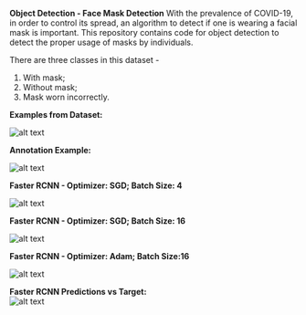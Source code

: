 

**Object Detection - Face Mask Detection**
With the prevalence of COVID-19, in order to control its spread, an algorithm to detect if one is wearing
a facial mask is important. This repository contains code for object detection to detect the proper usage of masks by individuals.

There are three classes in this dataset - 
1) With mask;
2) Without mask;
3) Mask worn incorrectly.

**Examples from Dataset:**  

![alt text](https://github.com/BaluHarshavardan99/Object-Detection-Face-Mask-Detection/blob/main/dataset_examples.png)

**Annotation Example:**  

![alt text](https://github.com/BaluHarshavardan99/Object-Detection-Face-Mask-Detection/blob/main/annotations.jpg)

**Faster RCNN - Optimizer: SGD; Batch Size: 4** 

![alt text](https://github.com/BaluHarshavardan99/Object-Detection-Face-Mask-Detection/blob/main/SGD_EPOCHS_B4.png)

**Faster RCNN - Optimizer: SGD; Batch Size: 16**  

![alt text](https://github.com/BaluHarshavardan99/Object-Detection-Face-Mask-Detection/blob/main/SGD_B16_RESULTS.png)


**Faster RCNN - Optimizer: Adam; Batch Size:16**   

![alt text](https://github.com/BaluHarshavardan99/Object-Detection-Face-Mask-Detection/blob/main/adam_b16_epochs.png)


**Faster RCNN Predictions vs Target:**  
![alt text](https://github.com/BaluHarshavardan99/Object-Detection-Face-Mask-Detection/blob/main/Faster%20RCNN%20Predictions.png)





